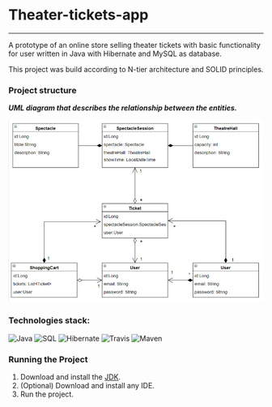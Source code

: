 # Theater-tickets-app

----
A prototype of an online store selling theater tickets with 
basic functionality for user written in Java with Hibernate and MySQL as database.

This project was build according to N-tier architecture and SOLID principles.

### Project structure

___UML diagram that describes the relationship between the 
entities.___

![img.png?raw=true](Uml_Theater.png)

### Technologies stack:

![Java](https://img.shields.io/badge/-Java-9400D3?style=for-the-badge&logo=java&logoColor=FFFFFF)
![SQL](https://img.shields.io/badge/-SQL-FFFF00?style=for-the-badge&logo=mysql&logoColor=000000)
![Hibernate](https://img.shields.io/badge/-Hibernate-9400D3?style=for-the-badge&logo=Hibernate#59666C&logoColor=FFFFFF)
![Travis](https://img.shields.io/badge/-travis-FFFF00?style=for-the-badge&logo=travis-ci&logoColor=000000)
![Maven](https://img.shields.io/badge/-Maven-9400D3?style=for-the-badge&logo=Apache-Maven#F8DC75&logoColor=FFFFFF)

### Running the Project

1. Download and install the [JDK]( https://www.oracle.com/ru/java/technologies/javase-downloads.html).
2. (Optional) Download and install any IDE.
3. Run the project.
